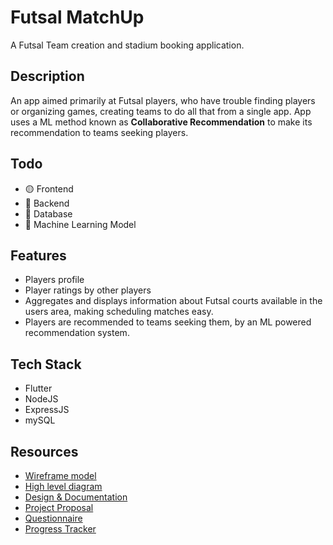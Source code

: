 # Futsal MatchUp

A Futsal Team creation and stadium booking application.

## Description
An app aimed primarily at Futsal players, who have trouble finding players or organizing games, creating teams to do all that from a single app. App uses a ML method known as **Collaborative Recommendation** to make its recommendation to teams seeking players.

## Todo
* 🟡 Frontend
* 🔴 Backend
* 🔴 Database
* 🔴 Machine Learning Model

## Features
* Players profile
* Player ratings by other players
* Aggregates and displays information about Futsal courts available in the users area, making scheduling matches easy.
* Players are recommended to teams seeking them, by an ML powered recommendation system.

## Tech Stack
* Flutter
* NodeJS
* ExpressJS
* mySQL

## Resources
* [Wireframe model](https://www.figma.com/file/2ZCrVxiTen6sdnMP7w1eqk/Wireframe?type=design&t=gXQiWuqADrC4b7G4-6)
* [High level diagram](https://lucid.app/lucidchart/bfeef7a3-fa38-4d7e-9d3c-64e2f3b26780/edit?viewport_loc=-87%2C-160%2C1867%2C1091%2C0_0&invitationId=inv_c0e4c49e-18a1-4627-9dd5-04dd13be6582)
* [Design & Documentation](https://docs.google.com/document/d/1mzi2iqcmbSv2xNRyoGJubPzLRXxe_Se9HRgXOS4sXi0/edit?usp=sharing)
* [Project Proposal](https://docs.google.com/document/d/1J7P82XbeG5-nyHSOqLx4CHfQKoPXzkQVmwnr2q2PHrc/edit?usp=sharing)
* [Questionnaire](https://docs.google.com/document/d/1a0scZpH4X5M9Etdwa-WmAGqvdh24UG_5dDV-OBpnOMA/edit)
* [Progress Tracker](https://github.com/users/emlano/projects/2)
